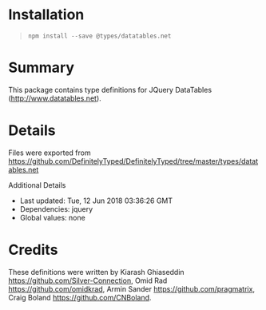 # Installation
> `npm install --save @types/datatables.net`

# Summary
This package contains type definitions for JQuery DataTables (http://www.datatables.net).

# Details
Files were exported from https://github.com/DefinitelyTyped/DefinitelyTyped/tree/master/types/datatables.net

Additional Details
 * Last updated: Tue, 12 Jun 2018 03:36:26 GMT
 * Dependencies: jquery
 * Global values: none

# Credits
These definitions were written by Kiarash Ghiaseddin <https://github.com/Silver-Connection>, Omid Rad <https://github.com/omidkrad>, Armin Sander <https://github.com/pragmatrix>, Craig Boland <https://github.com/CNBoland>.
